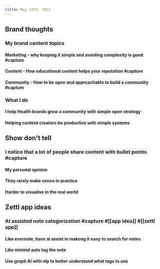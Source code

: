 ```yaml
---
title: May 12th, 2021
---
```


## Brand thoughts
### My brand content topics
#### Marketing - why keeping it simple and avoiding complexity is good #capture
#### Content - How educational content helps your reputation #capture
#### Community - How to be open and approachable to build a community #capture
### What I do
#### I help Health brands grow a community with simple open strategy
#### Helping content creators be productive with simple systems
## Show don't tell
### I notice that a lot of people share content with bullet points #capture
#### My personal opinion
#### They rarely make sence in practice
#### Harder to visualise in the real world
## Zettl app ideas
### AI assisted note categorization #capture #[[app idea]] #[[zettl app]]
#### Like evernote, have ai assist in makong it easy to search for notes
#### Like mimind auto tag the note
#### Use graph AI with nlp to better understand what tags to use
